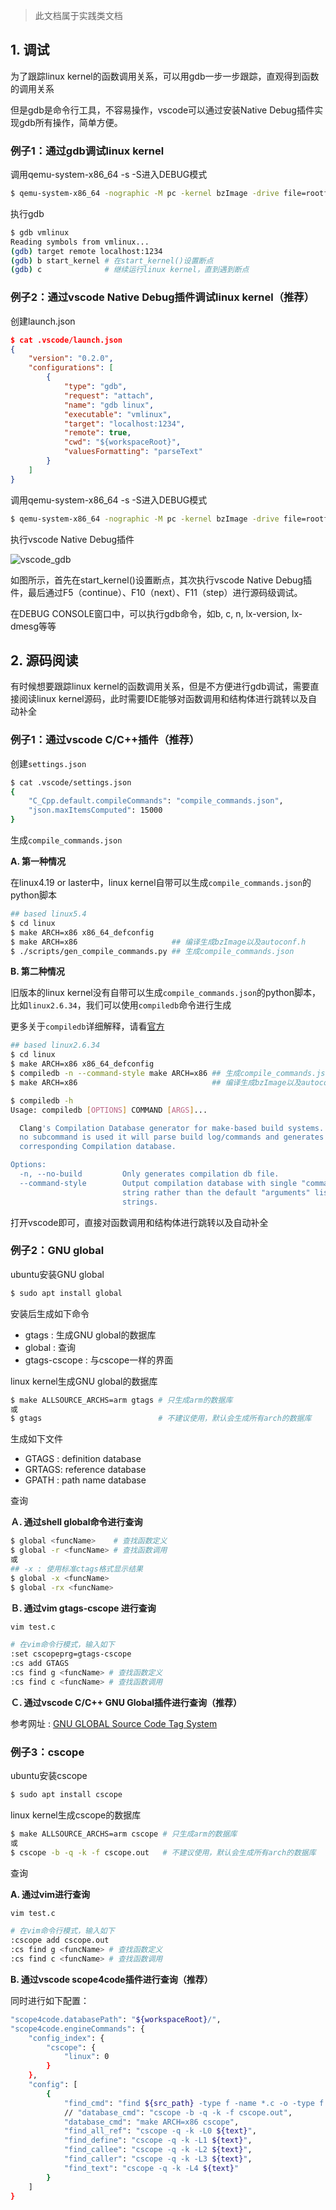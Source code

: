 > 此文档属于实践类文档

## 1. 调试

为了跟踪linux kernel的函数调用关系，可以用gdb一步一步跟踪，直观得到函数的调用关系

但是gdb是命令行工具，不容易操作，vscode可以通过安装Native Debug插件实现gdb所有操作，简单方便。

### 例子1：通过gdb调试linux kernel

调用qemu-system-x86_64 -s -S进入DEBUG模式

```bash
$ qemu-system-x86_64 -nographic -M pc -kernel bzImage -drive file=rootfs.ext4,if=ide,format=raw -append "root=/dev/sda console=ttyS0" -s -S
```

执行gdb

```bash
$ gdb vmlinux
Reading symbols from vmlinux...
(gdb) target remote localhost:1234
(gdb) b start_kernel # 在start_kernel()设置断点
(gdb) c              # 继续运行linux kernel，直到遇到断点
```

### 例子2：通过vscode Native Debug插件调试linux kernel（推荐）

创建launch.json

```json
$ cat .vscode/launch.json
{
    "version": "0.2.0",
    "configurations": [
        {
            "type": "gdb",
            "request": "attach",
            "name": "gdb linux",
            "executable": "vmlinux",
            "target": "localhost:1234",
            "remote": true,
            "cwd": "${workspaceRoot}",
            "valuesFormatting": "parseText"
        }
    ]
}
```

调用qemu-system-x86_64 -s -S进入DEBUG模式

```bash
$ qemu-system-x86_64 -nographic -M pc -kernel bzImage -drive file=rootfs.ext4,if=ide,format=raw -append "root=/dev/sda console=ttyS0" -s -S
```

执行vscode Native Debug插件

![vscode_gdb](../resources/picture/vscode_gdb.png)

如图所示，首先在start_kernel()设置断点，其次执行vscode Native Debug插件，最后通过F5（continue）、F10（next）、F11（step）进行源码级调试。

在DEBUG CONSOLE窗口中，可以执行gdb命令，如b, c, n, lx-version, lx-dmesg等等

## 2. 源码阅读

有时候想要跟踪linux kernel的函数调用关系，但是不方便进行gdb调试，需要直接阅读linux kernel源码，此时需要IDE能够对函数调用和结构体进行跳转以及自动补全

### 例子1：通过vscode C/C++插件（推荐）

创建`settings.json`

```bash
$ cat .vscode/settings.json
{
    "C_Cpp.default.compileCommands": "compile_commands.json",
    "json.maxItemsComputed": 15000
}
```

生成`compile_commands.json`

**A. 第一种情况**

在linux4.19 or laster中，linux kernel自带可以生成`compile_commands.json`的python脚本

```bash
## based linux5.4
$ cd linux
$ make ARCH=x86 x86_64_defconfig
$ make ARCH=x86                     ## 编译生成bzImage以及autoconf.h
$ ./scripts/gen_compile_commands.py ## 生成compile_commands.json
```

**B. 第二种情况**

旧版本的linux kernel没有自带可以生成`compile_commands.json`的python脚本，比如`linux2.6.34`，我们可以使用`compiledb`命令进行生成

更多关于`compiledb`详细解释，请看[官方](https://github.com/nickdiego/compiledb)

```bash
## based linux2.6.34
$ cd linux
$ make ARCH=x86 x86_64_defconfig
$ compiledb -n --command-style make ARCH=x86 ## 生成compile_commands.json
$ make ARCH=x86                              ## 编译生成bzImage以及autoconf.h

$ compiledb -h
Usage: compiledb [OPTIONS] COMMAND [ARGS]...

  Clang's Compilation Database generator for make-based build systems. When
  no subcommand is used it will parse build log/commands and generates its
  corresponding Compilation database.

Options:
  -n, --no-build         Only generates compilation db file.
  --command-style        Output compilation database with single "command"
                         string rather than the default "arguments" list of
                         strings.
```

打开vscode即可，直接对函数调用和结构体进行跳转以及自动补全

### 例子2：GNU global

ubuntu安装GNU global

```bash
$ sudo apt install global
```

安装后生成如下命令

- gtags  : 生成GNU global的数据库
- global : 查询
- gtags-cscope : 与cscope一样的界面

linux kernel生成GNU global的数据库

```bash
$ make ALLSOURCE_ARCHS=arm gtags # 只生成arm的数据库
或
$ gtags                          # 不建议使用，默认会生成所有arch的数据库
```

生成如下文件

- GTAGS   : definition database
- GRTAGS:  reference database
- GPATH  :  path name database

查询

**Ａ. 通过shell global命令进行查询**

```bash
$ global <funcName>    # 查找函数定义
$ global -r <funcName> # 查找函数调用
或
## -x : 使用标准ctags格式显示结果
$ global -x <funcName>
$ global -rx <funcName>
```

**Ｂ. 通过vim gtags-cscope 进行查询**

```bash
vim test.c

# 在vim命令行模式，输入如下
:set cscopeprg=gtags-cscope
:cs add GTAGS
:cs find g <funcName> # 查找函数定义
:cs find c <funcName> # 查找函数调用
```

**Ｃ. 通过vscode C/C++ GNU Global插件进行查询（推荐）**


参考网址 : [GNU GLOBAL Source Code Tag System](https://www.gnu.org/software/global/globaldoc.html)

### 例子3：cscope

ubuntu安装cscope

```bash
$ sudo apt install cscope
```

linux kernel生成cscope的数据库

```bash
$ make ALLSOURCE_ARCHS=arm cscope # 只生成arm的数据库
或
$ cscope -b -q -k -f cscope.out   # 不建议使用，默认会生成所有arch的数据库
```

查询

**A. 通过vim进行查询**

```bash
vim test.c

# 在vim命令行模式，输入如下
:cscope add cscope.out
:cs find g <funcName> # 查找函数定义
:cs find c <funcName> # 查找函数调用
```

**B. 通过vscode scope4code插件进行查询（推荐）**

同时进行如下配置：

```bash
"scope4code.databasePath": "${workspaceRoot}/",
"scope4code.engineCommands": {
	"config_index": {
        "cscope": {
            "linux": 0
        }
    },
    "config": [
        {
            "find_cmd": "find ${src_path} -type f -name *.c -o -type f -name *.h -o -type f -name *.cpp -o -type f -name *.cc -o -type f -name *.mm",
            // "database_cmd": "cscope -b -q -k -f cscope.out",
            "database_cmd": "make ARCH=x86 cscope",
            "find_all_ref": "cscope -q -k -L0 ${text}",
            "find_define": "cscope -q -k -L1 ${text}",
            "find_callee": "cscope -q -k -L2 ${text}",
            "find_caller": "cscope -q -k -L3 ${text}",
            "find_text": "cscope -q -k -L4 ${text}"
        }
    ]
}
```

